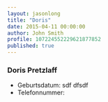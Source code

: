 ```yaml
---
layout: jasonlong
title: "Doris"
date: 2015-04-11 00:00:00
author: John Smith
profile: 107224552229621877852
published: true
---
```



### Doris Pretzlaff

  * Geburtsdatum: sdf dfsdf
  * Telefonnummer: 


